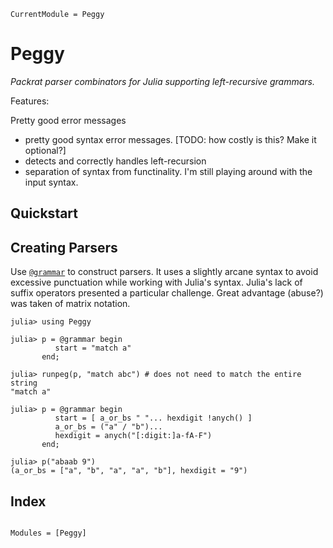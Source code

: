 ```@meta
CurrentModule = Peggy
```
# Peggy

*Packrat parser combinators for Julia supporting left-recursive grammars.*

Features:


Pretty good error messages

- pretty good syntax error messages. [TODO: how costly is this? Make it optional?]
- detects and correctly handles left-recursion
- separation of syntax from functinality.  I'm still playing around with the input syntax.

## Quickstart
## Creating Parsers

Use [`@grammar`](@ref) to construct parsers.  It uses a slightly arcane syntax to avoid 
excessive punctuation while working with Julia's syntax. Julia's lack of suffix operators 
presented a particular challenge. Great advantage (abuse?) was taken of matrix notation.

```jldoctest
julia> using Peggy

julia> p = @grammar begin
          start = "match a"
       end;

julia> runpeg(p, "match abc") # does not need to match the entire string
"match a"

julia> p = @grammar begin
          start = [ a_or_bs " "... hexdigit !anych() ]
          a_or_bs = ("a" / "b")...
          hexdigit = anych("[:digit:]a-fA-F")
       end;

julia> p("abaab 9")
(a_or_bs = ["a", "b", "a", "a", "b"], hexdigit = "9")
```
## Index
```@index
```

```@autodocs
Modules = [Peggy]
```
